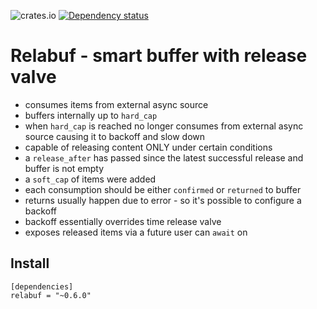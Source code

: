 ![crates.io](https://img.shields.io/crates/v/relabuf.svg)
[![Dependency status](https://deps.rs/repo/github/let4be/relabuf/status.svg)](https://deps.rs/repo/github/let4be/relabuf)

# Relabuf - smart buffer with release valve
 - consumes items from external async source
 - buffers internally up to `hard_cap` 
 - when `hard_cap` is reached no longer consumes from external async source causing it to backoff and slow down
 - capable of releasing content ONLY under certain conditions  
 - a `release_after` has passed since the latest successful release and buffer is not empty
 - a `soft_cap` of items were added
 - each consumption should be either `confirmed` or `returned` to buffer
 - returns usually happen due to error - so it's possible to configure a backoff
 - backoff essentially overrides time release valve
 - exposes released items via a future user can `await` on
## Install

```
[dependencies]
relabuf = "~0.6.0"
```
